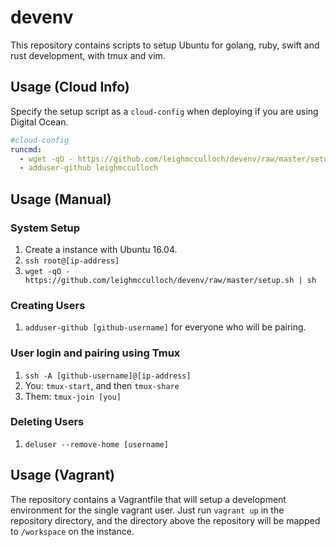 # devenv

This repository contains scripts to setup Ubuntu for golang, ruby, swift and rust development, with tmux and vim.

## Usage (Cloud Info)

Specify the setup script as a `cloud-config` when deploying if you are using Digital Ocean.

```yaml
#cloud-config
runcmd:
  - wget -qO - https://github.com/leighmcculloch/devenv/raw/master/setup.sh | sh
  - adduser-github leighmcculloch
```

## Usage (Manual)

### System Setup

1. Create a instance with Ubuntu 16.04.
2. `ssh root@[ip-address]`
3. `wget -qO - https://github.com/leighmcculloch/devenv/raw/master/setup.sh | sh`

### Creating Users

1. `adduser-github [github-username]` for everyone who will be pairing.

### User login and pairing using Tmux

1. `ssh -A [github-username]@[ip-address]`
2. You: `tmux-start`, and then `tmux-share`
3. Them: `tmux-join [you]`

### Deleting Users

1. `deluser --remove-home [username]`

## Usage (Vagrant)

The repository contains a Vagrantfile that will setup a development environment for the single vagrant user. Just run `vagrant up` in the repository directory, and the directory above the repository will be mapped to `/workspace` on the instance.
